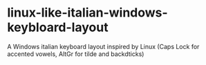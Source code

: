# linux-like-italian-windows-keybloard-layout
A Windows italian keyboard layout inspired by Linux (Caps Lock for accented vowels, AltGr for tilde and backdticks)
